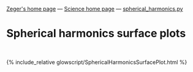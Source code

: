 [Zeger's home page](https://www.hendrikse.name/) &mdash; [Science home page](https://www.hendrikse.name/science/) &mdash; [spherical_harmonics.py](glowscript/spherical_harmonics.html)

# Spherical harmonics surface plots
<div class="header_line"><br/></div>

{% include_relative glowscript/SphericalHarmonicsSurfacePlot.html %}
